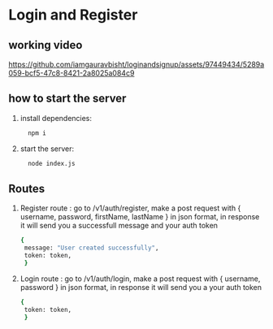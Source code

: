 # Login and Register 

## working video

https://github.com/iamgauravbisht/loginandsignup/assets/97449434/5289a059-bcf5-47c8-8421-2a8025a084c9


## how to start the server

1. install dependencies:
   ```bash
     npm i
   ```
2. start the server:
   ```bash
     node index.js
   ```
   
## Routes

1. Register route : go to /v1/auth/register, make a post request with { username, password, firstName, lastName } in json format, in response it will send you a successfull message and your auth token
   ``` bash
   {
    message: "User created successfully",
    token: token,
    }
   ```
3. Login route : go to /v1/auth/login, make a post request with { username, password } in json format, in response it will send you a your auth token
   ``` bash
   {
    token: token,
    }
   ```


